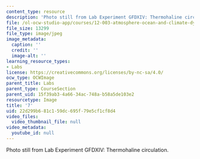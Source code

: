 ```yaml
---
content_type: resource
description: 'Photo still from Lab Experiment GFDXIV: Thermohaline circulation.'
file: /ol-ocw-studio-app/courses/12-003-atmosphere-ocean-and-climate-dynamics-fall-2008/22d299b681c159dc695f79e5cf1cf8d4_7.jpg
file_size: 13299
file_type: image/jpeg
image_metadata:
  caption: ''
  credit: ''
  image-alt: ''
learning_resource_types:
- Labs
license: https://creativecommons.org/licenses/by-nc-sa/4.0/
ocw_type: OCWImage
parent_title: Labs
parent_type: CourseSection
parent_uid: 15f39ab3-4a66-34ac-748a-b58a5de103e2
resourcetype: Image
title: '7'
uid: 22d299b6-81c1-59dc-695f-79e5cf1cf8d4
video_files:
  video_thumbnail_file: null
video_metadata:
  youtube_id: null
---
```

Photo still from Lab Experiment GFDXIV: Thermohaline circulation.